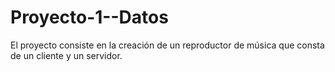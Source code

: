 # Proyecto-1--Datos
El proyecto consiste en la creación de un reproductor de música que consta de un cliente y un servidor.

